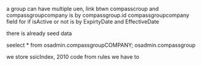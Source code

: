 a group can have multiple uen,
link btwn compasscroup and compassgroupcompany is by compassgroup.id
compassgroupcompany field for if isActive or not is by ExpirtyDate and EffectiveDate

there is already seed data

seelect * from osadmin.compassgroupCOMPANY;
						osadmin.compassgroup


we store ssicIndex,  2010 code from rules
we have to